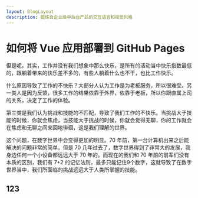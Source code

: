 ```yaml
---
layout: BlogLayout
description: 提炼自企业级中后台产品的交互语言和视觉风格
---
```


# 如何将 Vue 应用部署到 GitHub Pages

但是呢，其实，工作并没有我们想象中那么快乐，是所有的活动当中快乐指数最低的，跟躺着带来的快乐差不多的，有些人躺着什么也不干，也比工作快乐。

什么原因导致了工作的不快乐？大部分人认为工作是为老板服务，所以很难受。另一类人是因为反馈，很多工作的结果依靠于外界，依靠于老板，所以你跟直属上司的关系，决定了工作的体验。

第三类是我们认为挑战和技能的不匹配，导致了我们工作的不快乐。当挑战大于技能的时候，你就会焦虑，当技能大于挑战的时候，你就会觉得无聊，你的工作就会在焦虑和无聊之间来回地徘徊，这是我们理解的世界。

这个问题，在数字世界中会变得更加的明显。70 年前，第一台计算机出来之后能解决的问题非常的简单，但是 70 几年过去了，数字世界得到了非常大的发展，我身边任何一个小设备都远远大于 70 年的。而现在的我们和 70 年前的前辈们没有本质的区别，我们有 7+2 的记忆法则，最多只能记住9个数字，这就导致了在数字世界当中，我们所面临的挑战远远大于人类所掌握的技能。

## 123